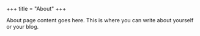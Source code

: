 +++
title = "About"
+++

About page content goes here. This is where you can write about yourself or your blog.
